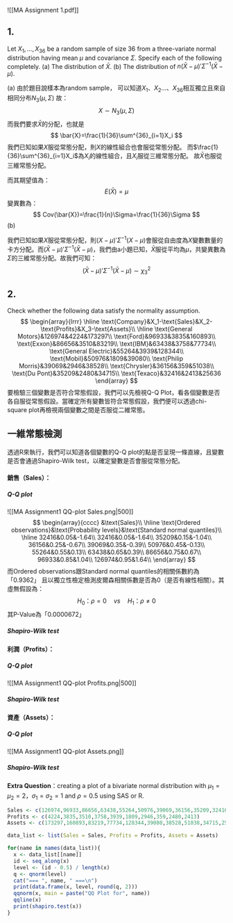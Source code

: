 ![[MA Assignment 1.pdf]]
## 1.
Let $X_1,\ldots,X_{36}$ be a random sample of size 36 from a three-variate normal distribution having mean $\mu$ and covariance $\Sigma$. Specify each of the following completely.
 (a) The distribution of $\bar{X}$.
 (b) The distribution of $n(\bar{X}-\mu)'\Sigma^{-1}(\bar{X}-\mu)$.


(a)
由於題目說樣本為random sample，
可以知道$X_1、X_2\ldots、X_{36}$相互獨立且來自相同分布$N_3(\mu,\Sigma)$
故：
$$
X\sim N_3(\mu,\Sigma)
$$
而我們要求$\bar{X}$的分配，也就是
$$
\bar{X}=\frac{1}{36}\sum^{36}_{i=1}X_i
$$
我們已知如果$X$服從常態分配，則$X$的線性組合也會服從常態分配。
而$\frac{1}{36}\sum^{36}_{i=1}X_i$為$X_i$的線性組合，且$X_i$服從三維常態分配。
故$\bar{X}$也服從三維常態分配。

而其期望值為：
$$
E(\bar{X})=\mu
$$
變異數為：
$$
Cov(\bar{X})=\frac{1}{n}\Sigma=\frac{1}{36}\Sigma
$$
(b)


我們已知如果$X$服從常態分配，則$(X-\mu)'\Sigma^{-1}(X-\mu)$會服從自由度為$X$變數數量的卡方分配。而$(\bar{X}-\mu)'\Sigma^{-1}(\bar{X}-\mu)$，我們由a小題已知，$\bar{X}$服從平均為$\mu$，共變異數為$\Sigma$的三維常態分配。故我們可知：
$$
(\bar{X}-\mu)'\Sigma^{-1}(\bar{X}-\mu)\sim\chi^2_3
$$

## 2.
Check whether the following data satisfy the normality assumption.
$$
\begin{array}{lrrr}
\hline
\text{Company}&X_1-\text{Sales}&X_2-\text{Profits}&X_3-\text{Assets}\\
\hline
\text{General Motors}&126974&4224&173297\\
\text{Ford}&96933&3835&160893\\
\text{Exxon}&86656&3510&83219\\
\text{IBM}&63438&3758&77734\\
\text{General Electric}&55264&3939&128344\\
\text{Mobil}&50976&1809&39080\\
\text{Philip Morris}&39069&2946&38528\\
\text{Chrysler}&36156&359&51038\\
\text{Du Pont}&35209&2480&34715\\
\text{Texaco}&32416&2413&25636
\end{array}
$$
要檢驗三個變數是否符合常態假設，我們可以先檢視Q-Q Plot，看各個變數是否各自服從常態假設。當確定所有變數皆符合常態假設，我們便可以透過chi-square plot再檢視兩個變數之間是否服從二維常態。

## 一維常態檢測
透過R來執行，我們可以知道各個變數的Q-Q plot的點是否呈現一條直線，且變數是否會通過Shapiro-Wilk test，以確定變數是否會服從常態分配。
#### 銷售（Sales）：
##### Q-Q plot
![[MA Assignment1 QQ-plot Sales.png|500]]
$$
\begin{array}{cccc}
&\text{Sales}\\
\hline
\text{Ordered observations}&\text{Probability levels}&\text{Standard normal quantiles}\\
\hline
32416&0.05&-1.64\\
32416&0.05&-1.64\\									
35209&0.15&-1.04\\									
36156&0.25&-0.67\\									
39069&0.35&-0.39\\									
50976&0.45&-0.13\\									
55264&0.55&0.13\\									
63438&0.65&0.39\\									
86656&0.75&0.67\\									
96933&0.85&1.04\\									
126974&0.95&1.64\\
\end{array}
$$
而Ordered observations跟Standard normal quantiles的相關係數約為「0.9362」
且以獨立性檢定檢測皮爾森相關係數是否為0（是否有線性相關）。其虛無假設為：
$$
H_0\text{：}\rho =0\quad  vs \quad  H_1\text{：}\rho\neq0
$$
其P-Value為「0.0000672」
##### Shapiro-Wilk test

#### 利潤（Profits）：
##### Q-Q plot
![[MA Assignment1 QQ-plot Profits.png|500]]
##### Shapiro-Wilk test

#### 資產（Assets）：
##### Q-Q plot
![[MA Assignment1 QQ-plot Assets.png]]
##### Shapiro-Wilk test

**Extra Question**：creating a plot of a bivariate normal distribution with 
$\mu_1=\mu_2=2$，$\sigma_1=\sigma_2=1$ and $\rho=0.5$ using SAS or R.


```R
Sales <- c(126974,96933,86656,63438,55264,50976,39069,36156,35209,32416)
Profits <- c(4224,3835,3510,3758,3939,1809,2946,359,2480,2413)
Assets <- c(173297,160893,83219,77734,128344,39080,38528,51038,34715,25636)

data_list <- list(Sales = Sales, Profits = Profits, Assets = Assets)

for(name in names(data_list)){
  x <- data_list[[name]]
  id <- seq_along(x)
  level <- (id - 0.5) / length(x)
  q <- qnorm(level)
  cat("=== ", name, " ===\n")
  print(data.frame(x, level, round(q, 2)))
  qqnorm(x, main = paste("QQ Plot for", name))
  qqline(x)
  print(shapiro.test(x))
}
```